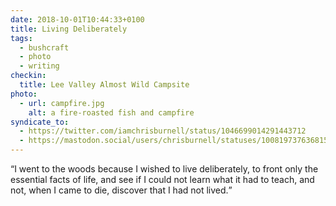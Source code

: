 ```yaml
---
date: 2018-10-01T10:44:33+0100
title: Living Deliberately
tags:
  - bushcraft
  - photo
  - writing
checkin:
  title: Lee Valley Almost Wild Campsite
photo:
  - url: campfire.jpg
    alt: a fire-roasted fish and campfire
syndicate_to:
  - https://twitter.com/iamchrisburnell/status/1046699014291443712
  - https://mastodon.social/users/chrisburnell/statuses/100819737636815913
---
```


<q>I went to the woods because I wished to live deliberately, to front only the essential facts of life, and see if I could not learn what it had to teach, and not, when I came to die, discover that I had not lived.</q>
